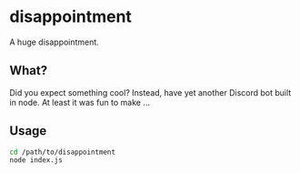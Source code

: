 # disappointment
A huge disappointment.

## What?
Did you expect something cool? Instead, have yet another Discord bot built in node.
At least it was fun to make ...

## Usage
```bash
cd /path/to/disappointment
node index.js
```
